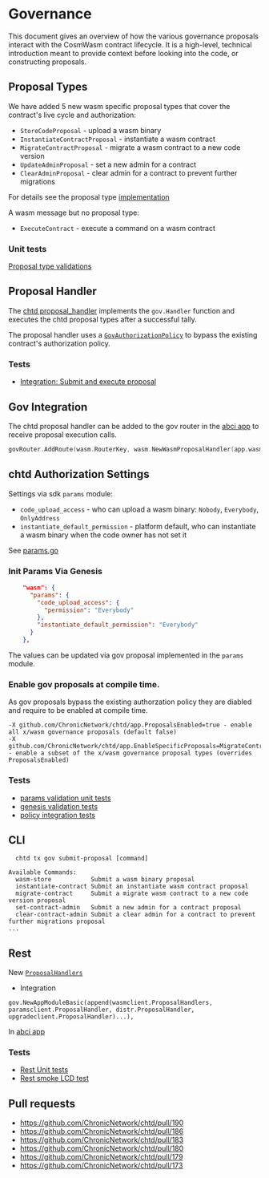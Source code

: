 # Governance

This document gives an overview of how the various governance
proposals interact with the CosmWasm contract lifecycle. It is
a high-level, technical introduction meant to provide context before
looking into the code, or constructing proposals. 

## Proposal Types
We have added 5 new wasm specific proposal types that cover the contract's live cycle and authorization:
 
* `StoreCodeProposal` - upload a wasm binary
* `InstantiateContractProposal` - instantiate a wasm contract
* `MigrateContractProposal` - migrate a wasm contract to a new code version
* `UpdateAdminProposal` - set a new admin for a contract
* `ClearAdminProposal` - clear admin for a contract to prevent further migrations

For details see the proposal type [implementation](https://github.com/ChronicNetwork/chtd/blob/master/x/wasm/types/proposal.go)

A wasm message but no proposal type: 
* `ExecuteContract` - execute a command on a wasm contract

### Unit tests
[Proposal type validations](https://github.com/ChronicNetwork/chtd/blob/master/x/wasm/types/proposal_test.go)

## Proposal Handler
The [chtd proposal_handler](https://github.com/ChronicNetwork/chtd/blob/master/x/wasm/keeper/proposal_handler.go) implements the `gov.Handler` function
and executes the chtd proposal types after a successful tally.
 
The proposal handler uses a [`GovAuthorizationPolicy`](https://github.com/ChronicNetwork/chtd/blob/master/x/wasm/keeper/authz_policy.go#L29) to bypass the existing contract's authorization policy.

### Tests
* [Integration: Submit and execute proposal](https://github.com/ChronicNetwork/chtd/blob/master/x/wasm/keeper/proposal_integration_test.go)

## Gov Integration
The chtd proposal handler can be added to the gov router in the [abci app](https://github.com/ChronicNetwork/chtd/blob/master/app/app.go#L306)
to receive proposal execution calls. 
```go
govRouter.AddRoute(wasm.RouterKey, wasm.NewWasmProposalHandler(app.wasmKeeper, enabledProposals))
```

## chtd Authorization Settings

Settings via sdk `params` module: 
- `code_upload_access` - who can upload a wasm binary: `Nobody`, `Everybody`, `OnlyAddress`
- `instantiate_default_permission` - platform default, who can instantiate a wasm binary when the code owner has not set it 

See [params.go](https://github.com/ChronicNetwork/chtd/blob/master/x/wasm/types/params.go)

### Init Params Via Genesis 

```json
    "wasm": {
      "params": {
        "code_upload_access": {
          "permission": "Everybody"
        },
        "instantiate_default_permission": "Everybody"
      }
    },
```

The values can be updated via gov proposal implemented in the `params` module.

### Enable gov proposals at **compile time**. 
As gov proposals bypass the existing authorzation policy they are diabled and require to be enabled at compile time. 
```
-X github.com/ChronicNetwork/chtd/app.ProposalsEnabled=true - enable all x/wasm governance proposals (default false)
-X github.com/ChronicNetwork/chtd/app.EnableSpecificProposals=MigrateContract,UpdateAdmin,ClearAdmin - enable a subset of the x/wasm governance proposal types (overrides ProposalsEnabled)
```

### Tests
* [params validation unit tests](https://github.com/ChronicNetwork/chtd/blob/master/x/wasm/types/params_test.go)
* [genesis validation tests](https://github.com/ChronicNetwork/chtd/blob/master/x/wasm/types/genesis_test.go)
* [policy integration tests](https://github.com/ChronicNetwork/chtd/blob/master/x/wasm/keeper/keeper_test.go)

## CLI

```shell script
  chtd tx gov submit-proposal [command]

Available Commands:
  wasm-store           Submit a wasm binary proposal
  instantiate-contract Submit an instantiate wasm contract proposal
  migrate-contract     Submit a migrate wasm contract to a new code version proposal
  set-contract-admin   Submit a new admin for a contract proposal
  clear-contract-admin Submit a clear admin for a contract to prevent further migrations proposal
...
```
## Rest
New [`ProposalHandlers`](https://github.com/ChronicNetwork/chtd/blob/master/x/wasm/client/proposal_handler.go)

* Integration
```shell script
gov.NewAppModuleBasic(append(wasmclient.ProposalHandlers, paramsclient.ProposalHandler, distr.ProposalHandler, upgradeclient.ProposalHandler)...),
```
In [abci app](https://github.com/ChronicNetwork/chtd/blob/master/app/app.go#L109)

### Tests
* [Rest Unit tests](https://github.com/ChronicNetwork/chtd/blob/master/x/wasm/client/proposal_handler_test.go)
* [Rest smoke LCD test](https://github.com/ChronicNetwork/chtd/blob/master/lcd_test/wasm_test.go)



## Pull requests
* https://github.com/ChronicNetwork/chtd/pull/190
* https://github.com/ChronicNetwork/chtd/pull/186
* https://github.com/ChronicNetwork/chtd/pull/183
* https://github.com/ChronicNetwork/chtd/pull/180
* https://github.com/ChronicNetwork/chtd/pull/179
* https://github.com/ChronicNetwork/chtd/pull/173
